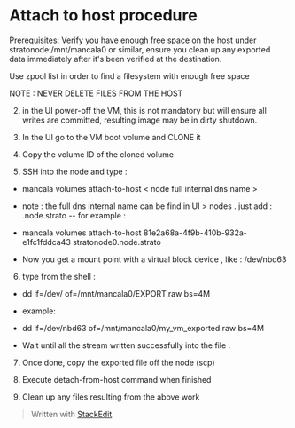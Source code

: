 
# Attach to host procedure
Prerequisites: Verify you have enough free space on the host under stratonode:/mnt/mancala0 or similar, ensure you clean up any exported data immediately after it's been verified at the destination.

Use zpool list in order to find a filesystem with enough free space

NOTE : NEVER DELETE FILES FROM THE HOST

2. in the UI power-off the VM, this is not mandatory but will ensure all writes are committed, resulting image may be in dirty shutdown.

3. In the UI go to the VM boot volume and CLONE it

4. Copy the volume ID of the cloned volume

5. SSH into the node and type :

-   mancala volumes attach-to-host <volume-id > < node full internal dns name >

-   note : the full dns internal name can be find in UI > nodes . just add : <node-name>.node.strato
--   for example :

-   mancala volumes attach-to-host 81e2a68a-4f9b-410b-932a-e1fc1fddca43 stratonode0.node.strato

-   Now you get a mount point with a virtual block device , like : /dev/nbd63

6. type from the shell :
-   dd if=/dev/<mount point> of=/mnt/mancala0/EXPORT.raw bs=4M
-   example:
-   dd if=/dev/nbd63 of=/mnt/mancala0/my_vm_exported.raw bs=4M
    

-   Wait until all the stream written successfully into the file .
    

7. Once done, copy the exported file off the node (scp)

8. Execute detach-from-host command when finished

  

9. Clean up any files resulting from the above work

> Written with [StackEdit](https://stackedit.io/).
<!--stackedit_data:
eyJoaXN0b3J5IjpbLTgwODczMjA0NSwxODAxODA1NTg3XX0=
-->